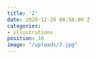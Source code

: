 ```yaml
---
title: '2'
date: 2020-12-20 08:58:00 Z
categories:
- illustrations
position: 10
image: "/uploads/2.jpg"
---
```


